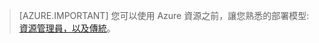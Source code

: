> [AZURE.IMPORTANT] 您可以使用 Azure 資源之前，讓您熟悉的部署模型: [資源管理員，以及傳統](../resource-manager-deployment-model.md)。
